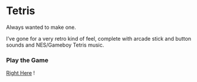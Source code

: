 # Tetris

Always wanted to make one.

I’ve gone for a very retro kind of feel, complete with arcade stick and button sounds and NES/Gameboy Tetris music.

### Play the Game
[Right Here](http://embedded-tetris.s3-website-ap-southeast-1.amazonaws.com/) !
